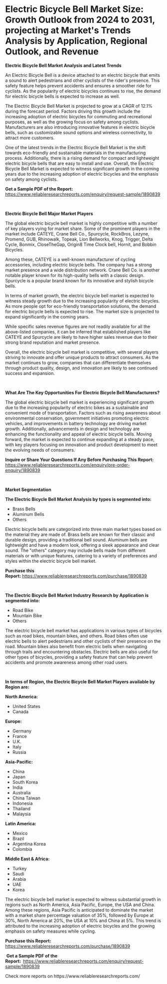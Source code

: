 <p><h1>Electric Bicycle Bell Market Size: Growth Outlook from 2024 to 2031, projecting at Market's Trends Analysis by Application, Regional Outlook, and Revenue</h1></p><p><strong>Electric Bicycle Bell Market Analysis and Latest Trends</strong></p>
<p><p>An Electric Bicycle Bell is a device attached to an electric bicycle that emits a sound to alert pedestrians and other cyclists of the rider's presence. This safety feature helps prevent accidents and ensures a smoother ride for cyclists. As the popularity of electric bicycles continues to rise, the demand for electric bicycle bells is expected to increase as well.</p><p>The Electric Bicycle Bell Market is projected to grow at a CAGR of 12.1% during the forecast period. Factors driving this growth include the increasing adoption of electric bicycles for commuting and recreational purposes, as well as the growing focus on safety among cyclists. Manufacturers are also introducing innovative features in electric bicycle bells, such as customizable sound options and wireless connectivity, to attract more customers.</p><p>One of the latest trends in the Electric Bicycle Bell Market is the shift towards eco-friendly and sustainable materials in the manufacturing process. Additionally, there is a rising demand for compact and lightweight electric bicycle bells that are easy to install and use. Overall, the Electric Bicycle Bell Market is expected to witness significant growth in the coming years due to the increasing adoption of electric bicycles and the emphasis on safety among cyclists.</p></p>
<p><strong>Get a Sample PDF of the Report:&nbsp;</strong> <a href="https://www.reliableresearchreports.com/enquiry/request-sample/1890839">https://www.reliableresearchreports.com/enquiry/request-sample/1890839</a></p>
<p>&nbsp;</p>
<p><strong>Electric Bicycle Bell Major Market Players</strong></p>
<p><p>The global electric bicycle bell market is highly competitive with a number of key players vying for market share. Some of the prominent players in the market include CATEYE, Crane Bell Co., Spurcycle, RockBros, Lezyne, Promend, GUB, Rhinowalk, Topeak, Lion Bellworks, Knog, Trigger, Delta Cycle, Bonmix, CloseTheGap, Origin8 Time Clock bell, Hornit, and Bobbin Bicycles.</p><p>Among these, CATEYE is a well-known manufacturer of cycling accessories, including electric bicycle bells. The company has a strong market presence and a wide distribution network. Crane Bell Co. is another notable player known for its high-quality bells with a classic design. Spurcycle is a popular brand known for its innovative and stylish bicycle bells.</p><p>In terms of market growth, the electric bicycle bell market is expected to witness steady growth due to the increasing popularity of electric bicycles. As more people opt for eco-friendly transportation solutions, the demand for electric bicycle bells is expected to rise. The market size is projected to expand significantly in the coming years.</p><p>While specific sales revenue figures are not readily available for all the above-listed companies, it can be inferred that established players like CATEYE and Spurcycle are likely to have higher sales revenue due to their strong brand reputation and market presence.</p><p>Overall, the electric bicycle bell market is competitive, with several players striving to innovate and offer unique products to attract consumers. As the market continues to grow, companies that can differentiate themselves through product quality, design, and innovation are likely to see continued success and expansion.</p></p>
<p>&nbsp;</p>
<p><strong>What Are The Key Opportunities For Electric Bicycle Bell Manufacturers?</strong></p>
<p><p>The global electric bicycle bell market is experiencing significant growth due to the increasing popularity of electric bikes as a sustainable and convenient mode of transportation. Factors such as rising awareness about environmental conservation, government initiatives promoting electric vehicles, and improvements in battery technology are driving market growth. Additionally, advancements in design and technology are enhancing the functionality and appeal of electric bicycle bells. Moving forward, the market is expected to continue expanding at a steady pace, with key players focusing on innovation and product development to meet the evolving needs of consumers.</p></p>
<p><strong>Inquire or Share Your Questions If Any Before Purchasing This Report:</strong> <a href="https://www.reliableresearchreports.com/enquiry/pre-order-enquiry/1890839">https://www.reliableresearchreports.com/enquiry/pre-order-enquiry/1890839</a></p>
<p>&nbsp;</p>
<p><strong>Market Segmentation</strong></p>
<p><strong>The Electric Bicycle Bell Market Analysis by types is segmented into:</strong></p>
<p><ul><li>Brass Bells</li><li>Aluminum Bells</li><li>Others</li></ul></p>
<p><p>Electric bicycle bells are categorized into three main market types based on the material they are made of. Brass bells are known for their classic and durable design, providing a traditional bell sound. Aluminum bells are lightweight and have a modern look, offering a sleek appearance and clear sound. The "others" category may include bells made from different materials or with unique features, catering to a variety of preferences and styles within the electric bicycle bell market.</p></p>
<p><strong>Purchase this Report:&nbsp;</strong><a href="https://www.reliableresearchreports.com/purchase/1890839">https://www.reliableresearchreports.com/purchase/1890839</a></p>
<p>&nbsp;</p>
<p><strong>The Electric Bicycle Bell Market Industry Research by Application is segmented into:</strong></p>
<p><ul><li>Road Bike</li><li>Mountain Bike</li><li>Others</li></ul></p>
<p><p>The electric bicycle bell market has applications in various types of bicycles such as road bikes, mountain bikes, and others. Road bikes often use electric bells to alert pedestrians and other cyclists of their presence on the road. Mountain bikes also benefit from electric bells when navigating through trails and encountering obstacles. Electric bells are also useful for other types of bicycles, providing a safety feature that can help prevent accidents and promote awareness among other road users.</p></p>
<p>&nbsp;</p>
<p><strong>In terms of Region, the Electric Bicycle Bell Market Players available by Region are:</strong></p>
<p>
    <p> <strong> North America: </strong>
        <ul>
            <li>United States</li>
            <li>Canada</li>
        </ul>
        </p> 
    <p> <strong> Europe: </strong>
        <ul>
            <li>Germany</li>
            <li>France</li>
            <li>U.K.</li>
            <li>Italy</li>
            <li>Russia</li>
        </ul>
        </p> 
    <p> <strong> Asia-Pacific: </strong>
        <ul>
            <li>China</li>
            <li>Japan</li>
            <li>South Korea</li>
            <li>India</li>
            <li>Australia</li>
            <li>China Taiwan</li>
            <li>Indonesia</li>
            <li>Thailand</li>
            <li>Malaysia</li>
        </ul>
        </p> 
    <p> <strong> Latin America: </strong>
        <ul>
            <li>Mexico</li>
            <li>Brazil</li>
            <li>Argentina Korea</li>
            <li>Colombia</li>
        </ul>
        </p> 
    <p> <strong> Middle East & Africa: </strong>
        <ul>
            <li>Turkey</li>
            <li>Saudi</li>
            <li>Arabia</li>
            <li>UAE</li>
            <li>Korea</li>
        </ul>
    </p>
    </p>
<p><p>The electric bicycle bell market is expected to witness substantial growth in regions such as North America, Asia Pacific, Europe, the USA and China. Among these regions, Asia Pacific is anticipated to dominate the market with a market share percentage valuation of 35%, followed by Europe at 30%, North America at 20%, the USA at 10% and China at 5%. This trend is attributed to the increasing adoption of electric bicycles and the growing emphasis on safety measures while cycling.</p></p>
<p><strong>Purchase this Report: </strong><a href="https://www.reliableresearchreports.com/purchase/1890839">https://www.reliableresearchreports.com/purchase/1890839</a></p>
<p>&nbsp;<strong>Get a Sample PDF of the Report:&nbsp;&nbsp;</strong><a href="https://www.reliableresearchreports.com/enquiry/request-sample/1890839">https://www.reliableresearchreports.com/enquiry/request-sample/1890839</a></p>
<p><strong></strong></p>
<p>Check more reports on https://www.reliableresearchreports.com/</p>